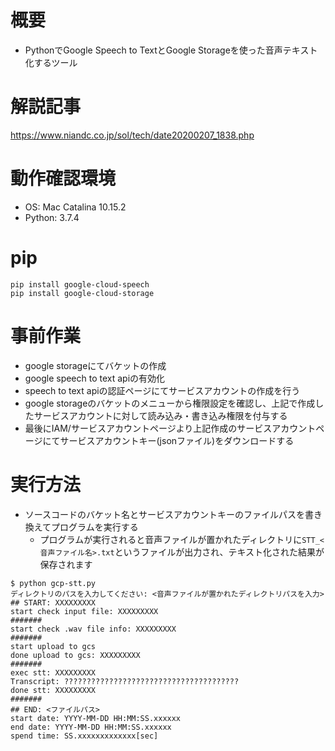 # 概要
- PythonでGoogle Speech to TextとGoogle Storageを使った音声テキスト化するツール

# 解説記事
https://www.niandc.co.jp/sol/tech/date20200207_1838.php

# 動作確認環境
- OS: Mac Catalina 10.15.2
- Python: 3.7.4

# pip

```
pip install google-cloud-speech
pip install google-cloud-storage
```

# 事前作業
- google storageにてバケットの作成
- google speech to text apiの有効化
- speech to text apiの認証ページにてサービスアカウントの作成を行う
- google storageのバケットのメニューから権限設定を確認し、上記で作成したサービスアカウントに対して読み込み・書き込み権限を付与する
- 最後にIAM/サービスアカウントページより上記作成のサービスアカウントページにてサービスアカウントキー(jsonファイル)をダウンロードする

# 実行方法
- ソースコードのバケット名とサービスアカウントキーのファイルパスを書き換えてプログラムを実行する
    - プログラムが実行されると音声ファイルが置かれたディレクトリに```STT_<音声ファイル名>.txt```というファイルが出力され、テキスト化された結果が保存されます

```
$ python gcp-stt.py 
ディレクトリのパスを入力してください: <音声ファイルが置かれたディレクトリパスを入力>
## START: XXXXXXXXX
start check input file: XXXXXXXXX
#######
start check .wav file info: XXXXXXXXX
#######
start upload to gcs
done upload to gcs: XXXXXXXXX
#######
exec stt: XXXXXXXXX
Transcript: ???????????????????????????????????????
done stt: XXXXXXXXX
#######
## END: <ファイルパス>
start date: YYYY-MM-DD HH:MM:SS.xxxxxx
end date: YYYY-MM-DD HH:MM:SS.xxxxxx
spend time: SS.xxxxxxxxxxxxx[sec]
```
